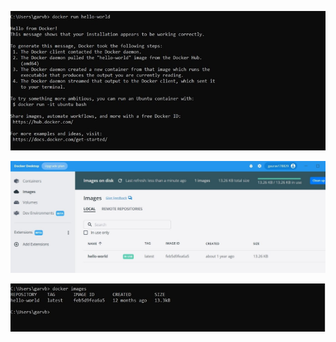 
![](Images/assignment_2/Picture1.jpg)


![](Images/assignment_2/Picture2.jpg)


![](Images/assignment_2/Picture3.jpg)